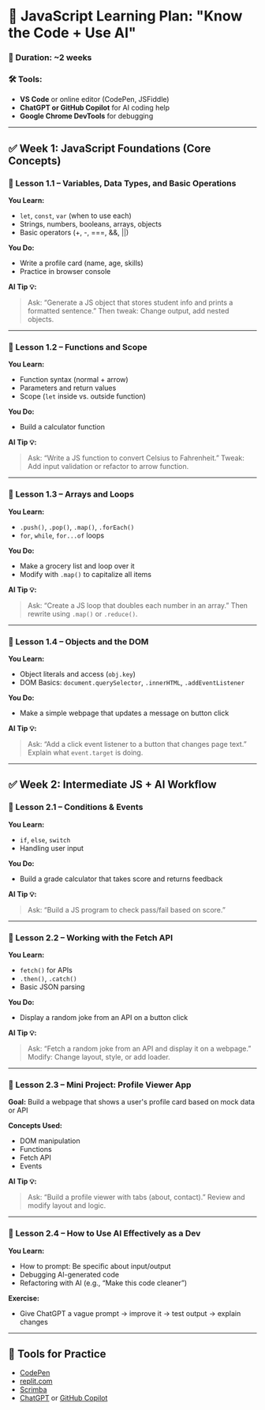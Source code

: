 # 🧠 JavaScript Learning Plan: "Know the Code + Use AI"

### 📅 Duration: \~2 weeks

### 🛠️ Tools:

* **VS Code** or online editor (CodePen, JSFiddle)
* **ChatGPT or GitHub Copilot** for AI coding help
* **Google Chrome DevTools** for debugging

---

## ✅ Week 1: JavaScript Foundations (Core Concepts)

### 📘 Lesson 1.1 – Variables, Data Types, and Basic Operations

**You Learn:**

* `let`, `const`, `var` (when to use each)
* Strings, numbers, booleans, arrays, objects
* Basic operators (+, -, ===, &&, ||)

**You Do:**

* Write a profile card (name, age, skills)
* Practice in browser console

**AI Tip 💡:**

> Ask: “Generate a JS object that stores student info and prints a formatted sentence.”
> Then tweak: Change output, add nested objects.

---

### 📘 Lesson 1.2 – Functions and Scope

**You Learn:**

* Function syntax (normal + arrow)
* Parameters and return values
* Scope (`let` inside vs. outside function)

**You Do:**

* Build a calculator function

**AI Tip 💡:**

> Ask: “Write a JS function to convert Celsius to Fahrenheit.”
> Tweak: Add input validation or refactor to arrow function.

---

### 📘 Lesson 1.3 – Arrays and Loops

**You Learn:**

* `.push()`, `.pop()`, `.map()`, `.forEach()`
* `for`, `while`, `for...of` loops

**You Do:**

* Make a grocery list and loop over it
* Modify with `.map()` to capitalize all items

**AI Tip 💡:**

> Ask: “Create a JS loop that doubles each number in an array.”
> Then rewrite using `.map()` or `.reduce()`.

---

### 📘 Lesson 1.4 – Objects and the DOM

**You Learn:**

* Object literals and access (`obj.key`)
* DOM Basics: `document.querySelector`, `.innerHTML`, `.addEventListener`

**You Do:**

* Make a simple webpage that updates a message on button click

**AI Tip 💡:**

> Ask: “Add a click event listener to a button that changes page text.”
> Explain what `event.target` is doing.

---

## ✅ Week 2: Intermediate JS + AI Workflow

### 📘 Lesson 2.1 – Conditions & Events

**You Learn:**

* `if`, `else`, `switch`
* Handling user input

**You Do:**

* Build a grade calculator that takes score and returns feedback

**AI Tip 💡:**

> Ask: “Build a JS program to check pass/fail based on score.”

---

### 📘 Lesson 2.2 – Working with the Fetch API

**You Learn:**

* `fetch()` for APIs
* `.then()`, `.catch()`
* Basic JSON parsing

**You Do:**

* Display a random joke from an API on a button click

**AI Tip 💡:**

> Ask: “Fetch a random joke from an API and display it on a webpage.”
> Modify: Change layout, style, or add loader.

---

### 📘 Lesson 2.3 – Mini Project: Profile Viewer App

**Goal:** Build a webpage that shows a user's profile card based on mock data or API

**Concepts Used:**

* DOM manipulation
* Functions
* Fetch API
* Events

**AI Tip 💡:**

> Ask: “Build a profile viewer with tabs (about, contact).”
> Review and modify layout and logic.

---

### 📘 Lesson 2.4 – How to Use AI Effectively as a Dev

**You Learn:**

* How to prompt: Be specific about input/output
* Debugging AI-generated code
* Refactoring with AI (e.g., “Make this code cleaner”)

**Exercise:**

* Give ChatGPT a vague prompt → improve it → test output → explain changes

---

## 🧪 Tools for Practice

* [CodePen](https://codepen.io/)
* [replit.com](https://replit.com/)
* [Scrimba](https://scrimba.com/learn/learnjavascript)
* [ChatGPT](https://chat.openai.com/) or [GitHub Copilot](https://github.com/features/copilot)
